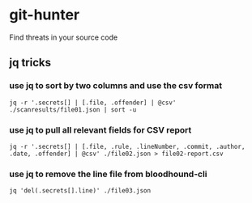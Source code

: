 # git-hunter
Find threats in your source code

## jq tricks

### use jq to sort by two columns and use the csv format
```jq -r '.secrets[] | [.file, .offender] | @csv' ./scanresults/file01.json | sort -u```

### use jq to pull all relevant fields for CSV report
```jq -r '.secrets[] | [.file, .rule, .lineNumber, .commit, .author, .date, .offender] | @csv' ./file02.json > file02-report.csv```

### use jq to remove the line file from bloodhound-cli
```jq 'del(.secrets[].line)' ./file03.json```
